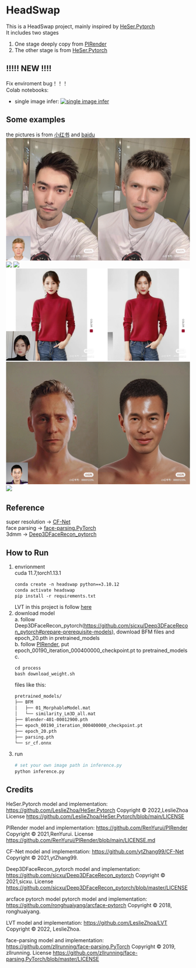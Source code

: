 # HeadSwap
This is a HeadSwap project, mainly inspired by [HeSer.Pytorch](https://github.com/LeslieZhoa/HeSer.Pytorch)<br>
It includes two stages<br>
1.  One stage  deeply copy from [PIRender](https://github.com/RenYurui/PIRender)<br>
2. The other stage is from [HeSer.Pytorch](https://github.com/LeslieZhoa/HeSer.Pytorch)
## !!!!! NEW !!!!
Fix enviroment bug！！！<br>
Colab notebooks: 
* single image infer: [![single image infer](https://colab.research.google.com/assets/colab-badge.svg)](https://colab.research.google.com/github/LeslieZhoa/HeadSwap/blob/main/infer.ipynb)
## Some examples
the pictures is from [小红书](https://www.xiaohongshu.com/) and [baidu](https://www.baidu.com)
![](assets/1-e6de879a-f3c2-47f8-9588-feab95df7b9e.png)
![](assets/2-6.png)
![](assets/3c7b5309-37dc-4cd4-abba-dab4b2482285-7ed01838-3959-48c4-a946-f7bb0232b8cc.png)
![](assets/3c7b5309-37dc-4cd4-abba-dab4b2482285-ce07dc0f-db6c-44a6-80f2-ac9cc5b6d21a.png)
![](assets/5-279fd7f6-1039-44eb-b328-4a5b5c12dc59.png)
![](assets/5ededbf7-0bc9-4af8-aec2-e9af939a0c60-5177e7a3-f5dc-4e11-8a96-79bb54b06ced.png)
## Reference
super resolution -> [CF-Net](https://github.com/ytZhang99/CF-Net)<br>
face parsing -> [face-parsing.PyTorch](https://github.com/zllrunning/face-parsing.PyTorch)<br>
3dmm -> [Deep3DFaceRecon_pytorch](https://github.com/sicxu/Deep3DFaceRecon_pytorch)
## How to Run
1. envrionment<br>
    cuda 11.7,torch1.13.1
    ```
    conda create -n headswap python==3.10.12
    conda activate headswap
    pip install -r requirements.txt 
    ```
    LVT in this project is follow [here](https://github.com/LeslieZhoa/LVT)
2. download model<br>
    a. follow Deep3DFaceRecon_pytorch(https://github.com/sicxu/Deep3DFaceRecon_pytorch#prepare-prerequisite-models), download BFM files and epoch_20.pth in pretrained_models <br>
    b. follow [PIRender](https://github.com/RenYurui/PIRender/blob/main/scripts/download_weights.sh), put epoch_00190_iteration_000400000_checkpoint.pt to pretrained_models<br>
    c. 
    ```
    cd process
    bash download_weight.sh
    ```
    files like this:<br>
    ```
    pretrained_models/
    ├── BFM
    │   ├── 01_MorphableModel.mat
    │   └── similarity_Lm3D_all.mat
    ├── Blender-401-00012900.pth
    ├── epoch_00190_iteration_000400000_checkpoint.pt
    ├── epoch_20.pth
    ├── parsing.pth
    └── sr_cf.onnx
    ```
3. run 
    ```py
    # set your own image path in inference.py
    python inference.py
    ```

## Credits
HeSer.Pytorch model and implementation:
https://github.com/LeslieZhoa/HeSer.Pytorch Copyright © 2022,LeslieZhoa License https://github.com/LeslieZhoa/HeSer.Pytorch/blob/main/LICENSE

PIRender model and implementation:
https://github.com/RenYurui/PIRender Copyright © 2021,RenYurui. License https://github.com/RenYurui/PIRender/blob/main/LICENSE.md

CF-Net model and implementation:
https://github.com/ytZhang99/CF-Net Copyright © 2021,ytZhang99. 

Deep3DFaceRecon_pytorch model and implementation:
https://github.com/sicxu/Deep3DFaceRecon_pytorch Copyright © 2021,sicxu. License https://github.com/sicxu/Deep3DFaceRecon_pytorch/blob/master/LICENSE

arcface pytorch model pytorch model and implementation:
https://github.com/ronghuaiyang/arcface-pytorch Copyright © 2018, ronghuaiyang.

LVT model and implementation:
https://github.com/LeslieZhoa/LVT Copyright © 2022, LeslieZhoa.

face-parsing model and implementation:
https://github.com/zllrunning/face-parsing.PyTorch Copyright © 2019, zllrunning.
License https://github.com/zllrunning/face-parsing.PyTorch/blob/master/LICENSE
